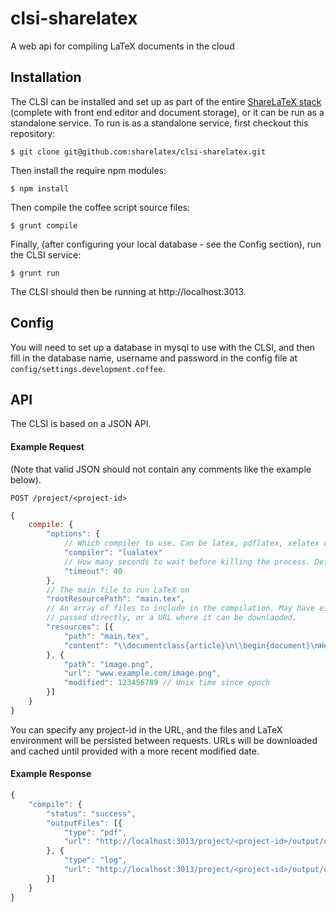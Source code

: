 clsi-sharelatex
===============

A web api for compiling LaTeX documents in the cloud

Installation
------------

The CLSI can be installed and set up as part of the entire [ShareLaTeX stack](https://github.com/sharelatex/sharelatex) (complete with front end editor and document storage), or it can be run as a standalone service. To run is as a standalone service, first checkout this repository:

    $ git clone git@github.com:sharelatex/clsi-sharelatex.git
    
Then install the require npm modules:

    $ npm install
    
Then compile the coffee script source files:

    $ grunt compile
    
Finally, (after configuring your local database - see the Config section), run the CLSI service:

    $ grunt run
    
The CLSI should then be running at http://localhost:3013.
    
Config
------

You will need to set up a database in mysql to use with the CLSI, and then fill in the database name, username and password in the config file at `config/settings.development.coffee`.

API
---

The CLSI is based on a JSON API.

#### Example Request

(Note that valid JSON should not contain any comments like the example below).

    POST /project/<project-id>

```javascript
{
    compile: {
        "options": {
            // Which compiler to use. Can be latex, pdflatex, xelatex or lualatex
            "compiler": "lualatex"
            // How many seconds to wait before killing the process. Default is 60.
            "timeout": 40 
        },
        // The main file to run LaTeX on
        "rootResourcePath": "main.tex", 
        // An array of files to include in the compilation. May have either the content
        // passed directly, or a URL where it can be downlaoded.
        "resources": [{
            "path": "main.tex",
            "content": "\\documentclass{article}\n\\begin{document}\nHello World\n\\end{document}"
        }, {
            "path": "image.png",
            "url": "www.example.com/image.png",
            "modified": 123456789 // Unix time since epoch
        }]
    }
}
```

You can specify any project-id in the URL, and the files and LaTeX environment will be persisted between requests.
URLs will be downloaded and cached until provided with a more recent modified date.

#### Example Response

```javascript
{
    "compile": {
        "status": "success",
        "outputFiles": [{
            "type": "pdf",
            "url": "http://localhost:3013/project/<project-id>/output/output.pdf"
        }, {
            "type": "log",
            "url": "http://localhost:3013/project/<project-id>/output/output.log"
        }]
    }
}
```
